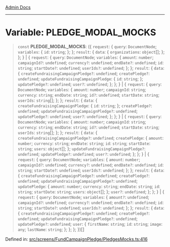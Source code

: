 [Admin Docs](/)

***

# Variable: PLEDGE\_MODAL\_MOCKS

> `const` **PLEDGE\_MODAL\_MOCKS**: (\{ `request`: \{ `query`: `DocumentNode`; `variables`: \{ `id`: `string`; \}; \}; `result`: \{ `data`: \{ `organizations`: `object`[]; \}; \}; \} \| \{ `request`: \{ `query`: `DocumentNode`; `variables`: \{ `amount`: `number`; `campaignId?`: `undefined`; `currency?`: `undefined`; `endDate?`: `undefined`; `id`: `string`; `startDate?`: `undefined`; `userIds?`: `undefined`; \}; \}; `result`: \{ `data`: \{ `createFundraisingCampaignPledge?`: `undefined`; `createPledge?`: `undefined`; `updateFundraisingCampaignPledge`: \{ `id`: `string`; \}; `updatePledge?`: `undefined`; `user?`: `undefined`; \}; \}; \} \| \{ `request`: \{ `query`: `DocumentNode`; `variables`: \{ `amount`: `number`; `campaignId`: `string`; `currency`: `string`; `endDate`: `string`; `id?`: `undefined`; `startDate`: `string`; `userIds`: `string`[]; \}; \}; `result`: \{ `data`: \{ `createFundraisingCampaignPledge`: \{ `id`: `string`; \}; `createPledge?`: `undefined`; `updateFundraisingCampaignPledge?`: `undefined`; `updatePledge?`: `undefined`; `user?`: `undefined`; \}; \}; \} \| \{ `request`: \{ `query`: `DocumentNode`; `variables`: \{ `amount`: `number`; `campaignId`: `string`; `currency`: `string`; `endDate`: `string`; `id?`: `undefined`; `startDate`: `string`; `userIds`: `string`[]; \}; \}; `result`: \{ `data`: \{ `createFundraisingCampaignPledge?`: `undefined`; `createPledge`: \{ `amount`: `number`; `currency`: `string`; `endDate`: `string`; `id`: `string`; `startDate`: `string`; `users`: `object`[]; \}; `updateFundraisingCampaignPledge?`: `undefined`; `updatePledge?`: `undefined`; `user?`: `undefined`; \}; \}; \} \| \{ `request`: \{ `query`: `DocumentNode`; `variables`: \{ `amount`: `number`; `campaignId?`: `undefined`; `currency?`: `undefined`; `endDate?`: `undefined`; `id`: `string`; `startDate?`: `undefined`; `userIds?`: `undefined`; \}; \}; `result`: \{ `data`: \{ `createFundraisingCampaignPledge?`: `undefined`; `createPledge?`: `undefined`; `updateFundraisingCampaignPledge?`: `undefined`; `updatePledge`: \{ `amount`: `number`; `currency`: `string`; `endDate`: `string`; `id`: `string`; `startDate`: `string`; `users`: `object`[]; \}; `user?`: `undefined`; \}; \}; \} \| \{ `request`: \{ `query`: `DocumentNode`; `variables`: \{ `amount?`: `undefined`; `campaignId?`: `undefined`; `currency?`: `undefined`; `endDate?`: `undefined`; `id`: `string`; `startDate?`: `undefined`; `userIds?`: `undefined`; \}; \}; `result`: \{ `data`: \{ `createFundraisingCampaignPledge?`: `undefined`; `createPledge?`: `undefined`; `updateFundraisingCampaignPledge?`: `undefined`; `updatePledge?`: `undefined`; `user`: \{ `firstName`: `string`; `id`: `string`; `image`: `any`; `lastName`: `string`; \}; \}; \}; \})[]

Defined in: [src/screens/FundCampaignPledge/PledgesMocks.ts:416](https://github.com/PalisadoesFoundation/talawa-admin/blob/main/src/screens/FundCampaignPledge/PledgesMocks.ts#L416)
